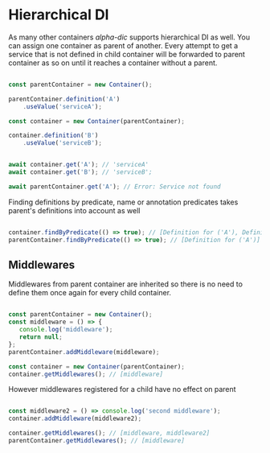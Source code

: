 # Hierarchical DI

As many other containers _alpha-dic_ supports hierarchical DI as well. You can assign one container as parent of another. Every attempt to get a service that is not defined in child container will be forwarded to parent container as so on until it reaches a container without a parent.
```typescript

const parentContainer = new Container();

parentContainer.definition('A')
    .useValue('serviceA');

const container = new Container(parentContainer);

container.definition('B')
    .useValue('serviceB');


await container.get('A'); // 'serviceA'
await container.get('B'); // 'serviceB';

await parentContainer.get('A'); // Error: Service not found
```

Finding definitions by predicate, name or annotation predicates takes parent's definitions into account as well
```typescript

container.findByPredicate(() => true); // [Definition for ('A'), Definition for ('B')]
parentContainer.findByPredicate(() => true); // [Definition for ('A')]

```

## Middlewares

Middlewares from parent container are inherited so there is no need to define them once again for every child container.

```typescript

const parentContainer = new Container();
const middleware = () => {
   console.log('middleware');
   return null;
};
parentContainer.addMiddleware(middleware);

const container = new Container(parentContainer);
container.getMiddlewares(); // [middleware]

```
However middlewares registered for a child have no effect on parent

```typescript

const middleware2 = () => console.log('second middleware');
container.addMiddleware(middleware2);

container.getMiddlewares(); // [middleware, middleware2]
parentContainer.getMiddlewares(); // [middleware]
```